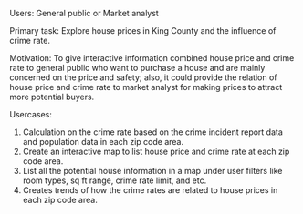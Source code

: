 Users: General public or Market analyst

Primary task:
Explore house prices in King County and the influence of crime rate.

Motivation:
To give interactive information combined house price and crime rate to general public who want to purchase a house and are mainly concerned on the price and safety; also, it could provide the relation of house price and crime rate to market analyst for making prices to attract more potential buyers.  

Usercases:

1. Calculation on the crime rate based on the crime incident report data and population data in each zip code area.
2. Create an interactive map to list house price and crime rate at each zip code area.
3. List all the potential house information in a map under user filters like room types, sq ft range, crime rate limit, and etc.
4. Creates trends of how the crime rates are related to house prices in each zip code area.  
